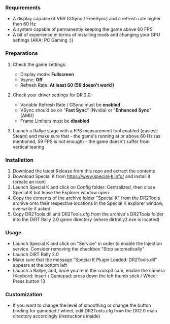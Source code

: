 ### Requirements

 - A display capable of VRR (GSync / FreeSync) and a refresh rate higher than 60 Hz
 - A system capable of permanently keeping the game above 60 FPS
 - A bit of experience in terms of installing mods and changing your GPU settings (AKA: PC Gaming :))

### Preparations

 1. Check the game settings:

	 - Display mode: **Fullscreen**
	 - Vsync: **Off**
	 - Refresh Rate: **At least 60 (59 doesn't work!)**
	 
 2. Check your driver settings for DR 2.0:

	 - Variable Refresh Rate / GSync must be **enabled**
	 - VSync should be on "**Fast Sync**" (Nvidia) or "**Enhanced Sync**" (AMD)
	 - Frame Limiters must be **disabled**

3. Launch a Rallye stage with a FPS measurement tool enabled (easiest:
    Steam) and make sure that
    	 - the game's running at or above 60 Hz (as mentioned, 59 FPS is not enough) 
    	 - the game doesn't suffer from vertical tearing

### Installation

 1. Download the latest Release from this repo and extract the contents
 2. Download Special K from https://www.special-k.info/ and install it
   (create an icon)
 3. Launch Special K and click on Config folder: Centralized, then close
   Special K but leave the Explorer window open
 4. Copy the contents of the archive folder "Special K" from the DR2Tools
   archive onto their respective locations in the Special K explorer
   window, overwrite if asked
 5. Copy DR2Tools.dll and DR2Tools.cfg from the archive's DR2Tools folder
   into the DiRT Rally 2.0 game directory (where dirtrally2.exe is
   located)

### Usage

 - Launch Special K and click on "Service" in order to enable the
   Injection service. Consider removing the checkbox "Stop
   automatically"
 - Launch DiRT Rally 2.0
 - Make sure that the message "Special K Plugin Loaded: DR2Tools.dll"
   appears at the bottom left
 - Launch a Rallye, and, once you're in the cockpit cam, enable the
   camera (Keybord: Insert / Gamepad: press down the left thumb stick /
   Wheel: Press button 13

### Customization

 - If you want to change the level of smoothing or change the button binding for gamepad / wheel, edit DR2Tools.cfg  from the DR2.0 main directory accordingly (instructions inside)